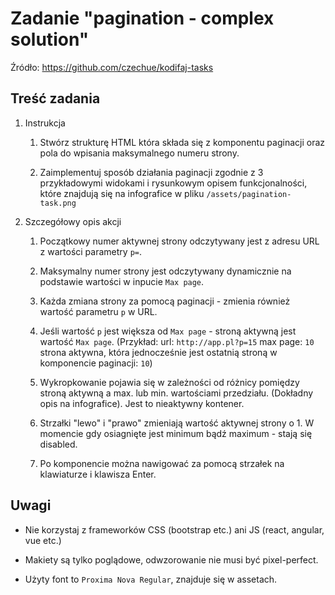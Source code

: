 # Zadanie "pagination - complex solution"

Źródło: https://github.com/czechue/kodifaj-tasks

## Treść zadania

1. Instrukcja

    1. Stwórz strukturę HTML która składa się z komponentu paginacji oraz pola do wpisania maksymalnego numeru strony.
    
    2. Zaimplementuj sposób działania paginacji zgodnie z 3 przykładowymi widokami i rysunkowym opisem funkcjonalności, które znajdują się na infografice w pliku `/assets/pagination-task.png`
    
2. Szczegółowy opis akcji

    1. Początkowy numer aktywnej strony odczytywany jest z adresu URL z wartości parametry `p=`.
    
    2. Maksymalny numer strony jest odczytywany dynamicznie na podstawie wartości w inpucie `Max page`.
    
    3. Każda zmiana strony za pomocą paginacji - zmienia również wartość parametru `p` w URL.
    
    4. Jeśli wartość `p` jest większa od `Max page` - stroną aktywną jest wartość `Max page`. (Przykład: url: `http://app.pl?p=15` max page: `10` strona aktywna, która jednocześnie jest ostatnią stroną w komponencie paginacji: `10`)
    
    5. Wykropkowanie pojawia się w zależności od różnicy pomiędzy stroną aktywną a max. lub min. wartościami przedziału. (Dokładny opis na infografice). Jest to nieaktywny kontener.
    
    5. Strzałki "lewo" i "prawo" zmieniają wartość aktywnej strony o 1. W momencie gdy osiagnięte jest minimum bądź maximum - stają się disabled.
    
    6. Po komponencie można nawigować za pomocą strzałek na klawiaturze i klawisza Enter.
    
## Uwagi
    
*   Nie korzystaj z frameworków CSS (bootstrap etc.) ani JS (react, angular, vue etc.)

*   Makiety są tylko poglądowe, odwzorowanie nie musi być pixel-perfect.

*   Użyty font to `Proxima Nova Regular`, znajduje się w assetach.
